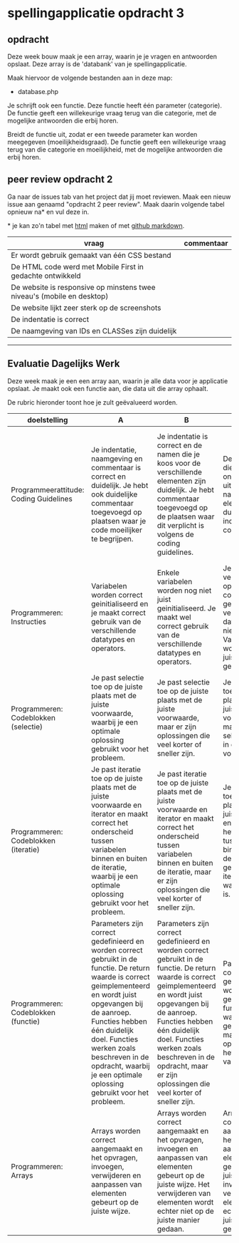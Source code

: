 # spellingapplicatie opdracht 3

## opdracht

Deze week bouw maak je een array, waarin je je vragen en antwoorden opslaat. Deze array is de 'databank' van je spellingapplicatie.

Maak hiervoor de volgende bestanden aan in deze map:

 - database.php

Je schrijft ook een functie. Deze functie heeft één parameter (categorie). De functie geeft een willekeurige vraag terug van die categorie, met de mogelijke antwoorden die erbij horen.

Breidt de functie uit, zodat er een tweede parameter kan worden meegegeven (moeilijkheidsgraad). De functie geeft een willekeurige vraag terug van die categorie en moeilijkheid, met de mogelijke antwoorden die erbij horen.

## peer review opdracht 2

Ga naar de issues tab van het project dat jij moet reviewen. Maak een nieuw issue aan genaamd "opdracht 2 peer review". Maak daarin volgende tabel opnieuw na* en vul deze in.

\* je kan zo'n tabel met [html](https://www.w3schools.com/html/html_tables.asp) maken of met [github markdown](https://help.github.com/en/github/writing-on-github/organizing-information-with-tables).

| vraag | commentaar |
| --- | --- |
| Er wordt gebruik gemaakt van één CSS bestand |  |
| De HTML code werd met Mobile First in gedachte ontwikkeld |  |
| De website is responsive op minstens twee niveau's (mobile en desktop) |  |
| De website lijkt zeer sterk op de screenshots |  |
| De indentatie is correct |  |
| De naamgeving van IDs en CLASSes zijn duidelijk |  |

---

## Evaluatie Dagelijks Werk

Deze week maak je een een array aan, waarin je alle data voor je applicatie opslaat. Je maakt ook een functie aan, die data uit die array ophaalt.

De rubric hieronder toont hoe je zult geëvalueerd worden. 

|	doelstelling	|	A	|	B	|	C	|	D	|	E	|														
|	---	|	---	|	---	|	---	|	---	|	---	|														
|	Programmeerattitude: Coding Guidelines	|	Je indentatie, naamgeving en commentaar is correct en duidelijk. Je hebt ook duidelijke commentaar toegevoegd op plaatsen waar je code moeilijker te begrijpen.	|	Je indentatie is correct en de namen die je koos voor de verschillende elementen zijn duidelijk. Je hebt commentaar toegevoegd op de plaatsen waar dit verplicht is volgens de coding guidelines.	|	De commentaar die je schrijft is onvoldoende uitgewerkt. De naamgeving van elementen is duidelijk en je indentatie is correct.	|	De namen die je kiest voor de verschillende elementen zijn niet duidelijk genoeg. Je indentatie is correct en je hebt commentaar toegevoegd op de plaatsen waar dit verplicht is volgens de coding guidelines. 	|	Je indentatie, naamgeving en commentaar zijn onduidelijk en onvoldoende uitgewerkt.	|														
|	Programmeren: Instructies	|	Variabelen worden correct geinitialiseerd en je maakt correct gebruik van de verschillende datatypes en operators.	|	Enkele variabelen worden nog niet juist geinitialiseerd. Je maakt wel correct gebruik van de verschillende datatypes en operators.	|	Je gebruik van de verschillende operators is correct. Je gebruikt de verschillende datatypes nog niet correct. Variabelen worden nog niet juist geinitialiseerd.	|	Je gebruik van de verschillende datatypes is correct. Je gebruikt de verschillende operators nog niet correct. Variabelen worden nog niet juist geinitialiseerd.	|	Variabelen worden niet goed geinitialiseerd, je maakt verkeerd gebruik van de verschillende datatypes en operators.	|														
|	Programmeren: Codeblokken (selectie)	|	Je past selectie toe op de juiste plaats met de juiste voorwaarde, waarbij je een optimale oplossing gebruikt voor het probleem.	|	Je past selectie toe op de juiste plaats met de juiste voorwaarde, maar er zijn oplossingen die veel korter of sneller zijn.	|	Je past selectie toe op de juiste plaats met de juiste voorwaarde, maar zet je selectie-blokken in de foute volgorde.	|	Je past selectie toe op de juiste plaats met de juiste voorwaarde, maar gebruikt hiervoor de verkeerde selectie-blokken.	|	Selecties worden niet gebruikt waar nodig. Wanneer je een selectie gebruikt is de voorwaarde niet juist.	|														
|	Programmeren: Codeblokken (iteratie)	|	Je past iteratie toe op de juiste plaats met de juiste voorwaarde en iterator en maakt correct het onderscheid tussen variabelen binnen en buiten de iteratie, waarbij je een optimale oplossing gebruikt voor het probleem.	|	Je past iteratie toe op de juiste plaats met de juiste voorwaarde en iterator en maakt correct het onderscheid tussen variabelen binnen en buiten de iteratie, maar er zijn oplossingen die veel korter of sneller zijn.	|	Je past iteratie toe op de juiste plaats met de juiste voorwaarde en maakt correct het onderscheid tussen variabelen binnen en buiten de iteratie, maar gebruikt de iterator niet wanneer dit nodig is.	|	Je past iteratie toe op de juiste plaats met de juiste voorwaarde, maar gebruikt de iterator niet wanneer dit nodig is en begrijpt niet wat het verschil is tussen een variabele die voor, tijdens en na de iteratie wordt aangemaakt.	|	Iteraties worden niet gebruikt waar nodig. Wanneer je een selectie gebruikt is de voorwaarde niet juist.	|														
|	Programmeren: Codeblokken (functie)	|	Parameters zijn correct gedefinieerd en worden correct gebruikt in de functie. De return waarde is correct geimplementeerd en wordt juist opgevangen bij de aanroep. Functies hebben één duidelijk doel. Functies werken zoals beschreven in de opdracht, waarbij je een optimale oplossing gebruikt voor het probleem.	|	Parameters zijn correct gedefinieerd en worden correct gebruikt in de functie. De return waarde is correct geimplementeerd en wordt juist opgevangen bij de aanroep. Functies hebben één duidelijk doel. Functies werken zoals beschreven in de opdracht, maar er zijn oplossingen die veel korter of sneller zijn.	|	Parameters zijn correct gedefinieerd en worden correct gebruikt in de functie. De return waarde is correct geimplementeerd, maar wordt niet opgevangen bij het aanroepen van de functie.	|	Parameters zijn correct gedefinieerd, maar worden verkeerd gebruikt in de functie zelf. De return waarde is correct geimplementeerd, maar wordt niet opgevangen bij het aanroepen van de functie.	|	De signature van de functie is niet volledig. Het aanroepen van de functie gebeurt verkeerd. Er is geen return-waarde aanwezig wanneer dit nodig is.	|														
|	Programmeren: Arrays	|	Arrays worden correct aangemaakt en het opvragen, invoegen, verwijderen en aanpassen van elementen gebeurt op de juiste wijze. 	|	Arrays worden correct aangemaakt en het opvragen, invoegen en aanpassen van elementen gebeurt op de juiste wijze. Het verwijderen van elementen wordt echter niet op de juiste manier gedaan.	|	Arrays worden correct aangemaakt en het opvragen en aanpassen van elementen gebeurt op de juiste wijze. Het invoegen en verwijderen van elementen wordt echter niet op de juiste manier gedaan.	|	Arrays worden correct aangemaakt en het opvragen van elementen gebeurt op de juiste wijze. Het invoegen, aanpassen en verwijderen van elementen wordt echter niet op de juiste manier gedaan.	|	Arrays worden op de verkeerde manier aangemaakt. Het opvragen, invoegen en verwijderen van elementen gebeurt niet op de correcte wijze.	|														